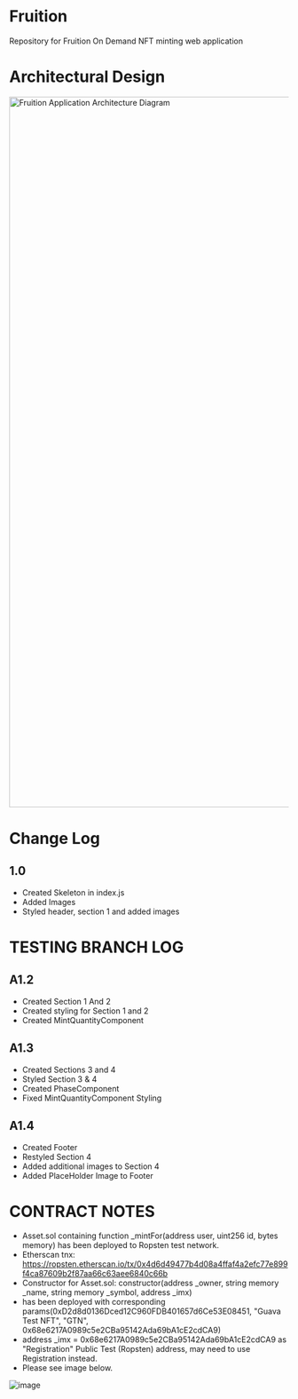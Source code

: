 # Fruition
Repository for Fruition On Demand NFT minting web application

# Architectural Design
<img width="1280" alt="Fruition Application Architecture Diagram" src="https://user-images.githubusercontent.com/11862392/152111644-e616ac40-e120-43d3-92e4-69916e57edb1.png">

# Change Log

## 1.0
* Created Skeleton in index.js
* Added Images
* Styled header, section 1 and added images

# TESTING BRANCH LOG

## A1.2
* Created Section 1 And 2
* Created styling for Section 1 and 2
* Created MintQuantityComponent

## A1.3
* Created Sections 3 and 4
* Styled Section 3 & 4
* Created PhaseComponent
* Fixed MintQuantityComponent Styling

## A1.4
* Created Footer
* Restyled Section 4
* Added additional images to Section 4
* Added PlaceHolder Image to Footer

# CONTRACT NOTES

* Asset.sol containing function _mintFor(address user, uint256 id, bytes memory) has been deployed to Ropsten test network.
*   Etherscan tnx: https://ropsten.etherscan.io/tx/0x4d6d49477b4d08a4ffaf4a2efc77e899f4ca87609b2f87aa66c63aee6840c66b
* Constructor for Asset.sol: constructor(address _owner, string memory _name, string memory _symbol, address _imx)
*   has been deployed with corresponding params(0xD2d8d0136Dced12C960FDB401657d6Ce53E08451, "Guava Test NFT", "GTN", 0x68e6217A0989c5e2CBa95142Ada69bA1cE2cdCA9)
*   address _imx = 0x68e6217A0989c5e2CBa95142Ada69bA1cE2cdCA9 as "Registration" Public Test (Ropsten) address, may need to use Registration instead.
* Please see image below.

![image](https://user-images.githubusercontent.com/11862392/152404844-254d5e6e-79a0-4dc0-b738-0520179130b7.png)
